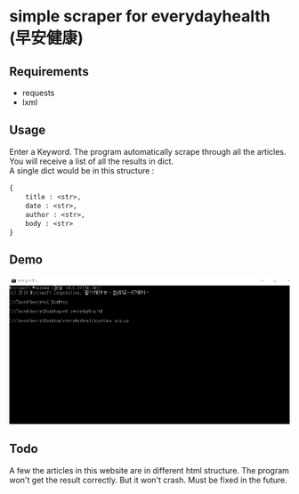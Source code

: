 # simple scraper for everydayhealth (早安健康)
## Requirements
- requests
- lxml
## Usage
Enter a Keyword. The program automatically scrape through all the articles.    
You will receive a list of all the results in dict.    
A single dict would be in this structure : 
```
{
    title : <str>,
    date : <str>,
    author : <str>,
    body : <str>
}
```
## Demo
![image](https://github.com/chuang861012/simple-health-scraper/blob/master/demo.gif)
## Todo
A few the articles in this website are in different html structure. The program won't get the result correctly. But it won't crash. Must be fixed in the future.